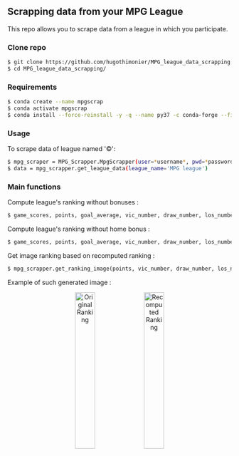 ## Scrapping data from your MPG League 

This repo allows you to scrape data from a league in which you participate.

### Clone repo

```bash
$ git clone https://github.com/hugothimonier/MPG_league_data_scrapping.git
$ cd MPG_league_data_scrapping/
```

### Requirements

```bash
$ conda create --name mpgscrap
$ conda activate mpgscrap
$ conda install --force-reinstall -y -q --name py37 -c conda-forge --file requirements.txt
```
### Usage

To scrape data of league named '©':

```bash
$ mpg_scraper = MPG_Scrapper.MpgScrapper(user=*username*, pwd=*password*, nb_gw=18, nb_gamers=10, nb_seasons_played=1, user_team_name=*your team name*)
$ data = mpg_scrapper.get_league_data(league_name='MPG league')
```

### Main functions

Compute league's ranking without bonuses :

```bash
$ game_scores, points, goal_average, vic_number, draw_number, los_number, series, goal_conceded, goal_scored = mpg_scrapper.MPG_statistics.ranking_wo_bonus(dataframe=data)
```
Compute league's ranking without home bonus :

```python
$ game_scores, points, goal_average, vic_number, draw_number, los_number, series, goal_conceded, goal_scored = mpg_scrapper.MPG_statistics.ranking_wo_bonus(dataframe=data, no_bonus='home bonus')
```
Get image ranking based on recomputed ranking :

```python
$ mpg_scrapper.get_ranking_image(points, vic_number, draw_number, los_number, series, goal_average, goal_conceded, goal_scored, league_name='League Name', out_img_name='new_ranking')
```
Example of such generated image :

<p align="center">
  <img src="https://github.com/hugothimonier/MPG_league_data_scrapping/blob/master/ranking.png" alt="Original Ranking" height = '30%' width ='30%' />
  <img src="https://github.com/hugothimonier/MPG_league_data_scrapping/blob/master/ranking_after.png" alt="Recomputed Ranking" height = '30%' width ='30%' /> 
</p>
